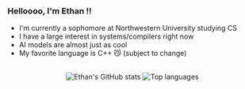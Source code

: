 ### Helloooo, I'm Ethan ‼️
- I'm currently a sophomore at Northwestern University studying CS
- I have a large interest in systems/compilers right now
- AI models are almost just as cool
- My favorite language is C++ 😼 (subject to change)
<br>
<div align="center">
<img alt="Ethan's GitHub stats" src="https://github-readme-stats.vercel.app/api?username=ethan-prime&layout=compact&show_icons=true&hide_title=true&hide_rank=true&theme=dracula"/>
<img alt="Top languages" src="https://github-readme-stats.vercel.app/api/top-langs/?username=ethan-prime&layout=compact&&langs_count=6&theme=dracula&hide=jupyter%20notebook"/>
</div>
